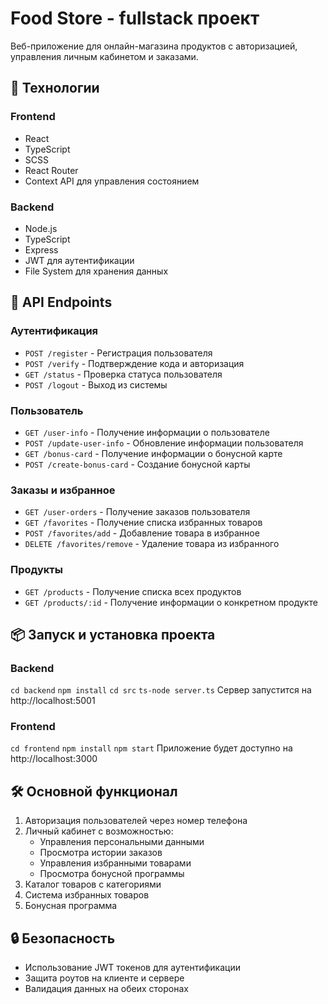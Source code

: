 # Food Store - fullstack проект
Веб-приложение для онлайн-магазина продуктов с авторизацией, управления личным кабинетом и заказами.
## 🔨 Технологии
### Frontend
- React
- TypeScript
- SCSS
- React Router
- Context API для управления состоянием
### Backend
- Node.js
- TypeScript
- Express
- JWT для аутентификации
- File System для хранения данных

## 🔌 API Endpoints
### Аутентификация
- `POST /register` - Регистрация пользователя
- `POST /verify` - Подтверждение кода и авторизация
- `GET /status` - Проверка статуса пользователя
- `POST /logout` - Выход из системы
### Пользователь
- `GET /user-info` - Получение информации о пользователе
- `POST /update-user-info` - Обновление информации пользователя
- `GET /bonus-card` - Получение информации о бонусной карте
- `POST /create-bonus-card` - Создание бонусной карты
### Заказы и избранное
- `GET /user-orders` - Получение заказов пользователя
- `GET /favorites` - Получение списка избранных товаров
- `POST /favorites/add` - Добавление товара в избранное
- `DELETE /favorites/remove` - Удаление товара из избранного
### Продукты
- `GET /products` - Получение списка всех продуктов
- `GET /products/:id` - Получение информации о конкретном продукте
## 📦 Запуск и установка проекта

### Backend
`cd backend`
`npm install`
`cd src`
`ts-node server.ts`
Сервер запустится на http://localhost:5001

### Frontend
`cd frontend`
`npm install`
`npm start`
Приложение будет доступно на http://localhost:3000

## 🛠 Основной функционал
1. Авторизация пользователей через номер телефона
2. Личный кабинет с возможностью:
   - Управления персональными данными
   - Просмотра истории заказов
   - Управления избранными товарами
   - Просмотра бонусной программы
3. Каталог товаров с категориями
4. Система избранных товаров
5. Бонусная программа
## 🔒 Безопасность
- Использование JWT токенов для аутентификации
- Защита роутов на клиенте и сервере
- Валидация данных на обеих сторонах
